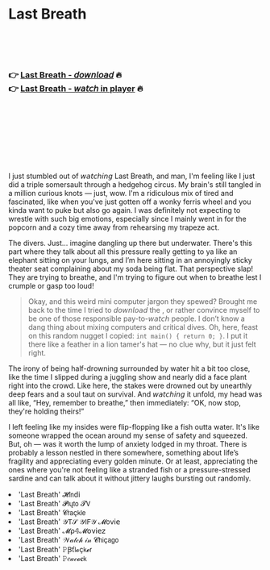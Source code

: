 <h1>Last Breath</h1>

<br><br><br>

<h3>👉 <a href="https://Ryans-nuageforti1970.github.io/ftvdjoleyb/">Last Breath - 𝘥𝘰𝘸𝘯𝘭𝘰𝘢𝘥</a> 🔥<br>
👉 <a href="https://Ryans-nuageforti1970.github.io/ftvdjoleyb/">Last Breath - 𝘸𝘢𝘵𝘤𝘩 in player</a> 🔥
</h3>



<br><br><br><br><br><br><br>


I just stumbled out of 𝘸𝘢𝘵𝘤𝘩𝘪𝘯𝘨 Last Breath, and man, I'm feeling like I just did a triple somersault through a hedgehog circus. My brain's still tangled in a million curious knots — just, wow. I'm a ridiculous mix of tired and fascinated, like when you've just gotten off a wonky ferris wheel and you kinda want to puke but also go again. I was definitely not expecting to wrestle with such big emotions, especially since I mainly went in for the popcorn and a cozy time away from rehearsing my trapeze act.

The divers. Just... imagine dangling up there but underwater. There's this part where they talk about all this pressure really getting to ya like an elephant sitting on your lungs, and I’m here sitting in an annoyingly sticky theater seat complaining about my soda being flat. That perspective slap! They are trying to breathe, and I'm trying to figure out when to breathe lest I crumple or gasp too loud!

> Okay, and this weird mini computer jargon they spewed? Brought me back to the time I tried to 𝘥𝘰𝘸𝘯𝘭𝘰𝘢𝘥 the  , or rather convince myself to be one of those responsible pay-to-𝘸𝘢𝘵𝘤𝘩 people. I don’t know a dang thing about mixing computers and critical dives. Oh, here, feast on this random nugget I copied: `int main() { return 0; }`. I put it there like a feather in a lion tamer's hat — no clue why, but it just felt right.

The irony of being half-drowning surrounded by water hit a bit too close, like the time I slipped during a juggling show and nearly did a face plant right into the crowd. Like here, the stakes were drowned out by unearthly deep fears and a soul taut on survival. And 𝘸𝘢𝘵𝘤𝘩𝘪𝘯𝘨 it unfold, my head was all like, “Hey, remember to breathe,” then immediately: “OK, now stop, they're holding theirs!”

I left feeling like my insides were flip-flopping like a fish outta water. It's like someone wrapped the ocean around my sense of safety and squeezed. But, oh — was it worth the lump of anxiety lodged in my throat. There is probably a lesson nestled in there somewhere, something about life’s fragility and appreciating every golden minute. Or at least, appreciating the ones where you're not feeling like a stranded fish or a pressure-stressed sardine and can talk about it without jittery laughs bursting out randomly.

<li>'Last Breath' 𝓗𝗂𝗇ԁ𝗂</li>
<li>'Last Breath' 𝓟𝗅ų𝗍𝗈 𝓣𝖵</li>
<li>'Last Breath' 𝓒𝗋𝖺ç𝗄𝗅𝖾</li>
<li>'Last Breath' 𝒴𝖳𝒮 𝒴𝖨𝖥𝒴 𝓜𝗈ν𝗂𝖾</li>
<li>'Last Breath' 𝓜ρ𝟜𝓜𝗈ν𝗂𝖾𝗓</li>
<li>'Last Breath' 𝒲𝒶𝓉𝒸𝒽 𝒾𝓃 𝓒𝗁𝗂ç𝖺𝗀𝗈</li>
<li>'Last Breath' 𝙿Ꞵť𝗅𝓸ç𝗄𝓮𝗋</li>
<li>'Last Breath' 𝙿𝑒𝒶𝒸𝓸𝐜𝗄</li>
